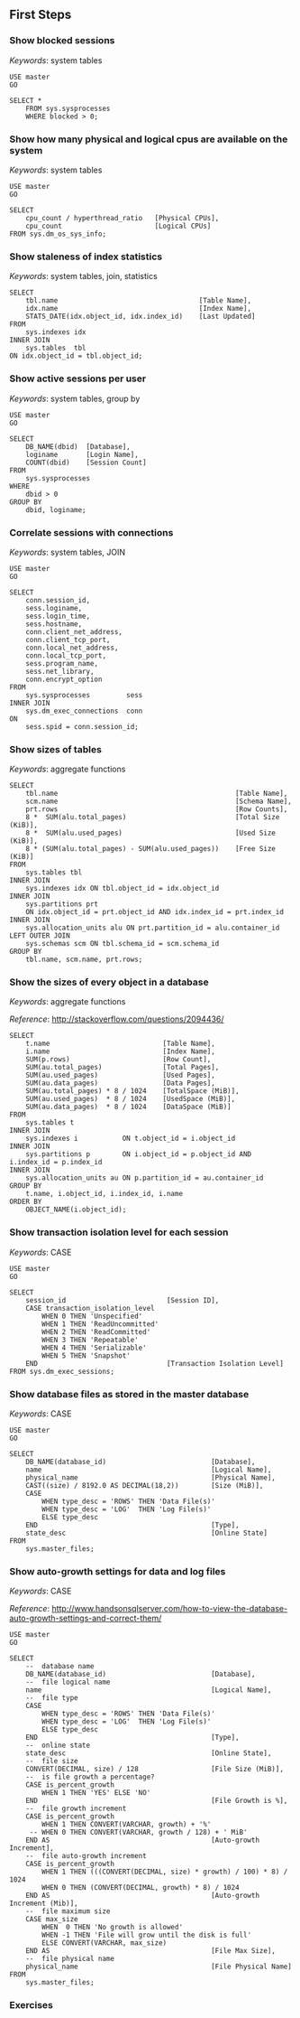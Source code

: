 ## First Steps

### Show blocked sessions

*Keywords*: system tables

    USE master
    GO

    SELECT *
        FROM sys.sysprocesses
        WHERE blocked > 0;


### Show how many physical and logical cpus are available on the system

*Keywords*: system tables

    USE master
    GO

    SELECT
        cpu_count / hyperthread_ratio   [Physical CPUs],
        cpu_count                       [Logical CPUs]
    FROM sys.dm_os_sys_info;


### Show staleness of index statistics

*Keywords*: system tables, join, statistics

    SELECT
        tbl.name                                   [Table Name],
        idx.name                                   [Index Name],
        STATS_DATE(idx.object_id, idx.index_id)    [Last Updated]
    FROM 
        sys.indexes idx
    INNER JOIN 
        sys.tables  tbl
    ON idx.object_id = tbl.object_id;


### Show active sessions per user

*Keywords*: system tables, group by

    USE master
    GO

    SELECT 
        DB_NAME(dbid)  [Database],
        loginame       [Login Name],
        COUNT(dbid)    [Session Count]
    FROM
        sys.sysprocesses
    WHERE 
        dbid > 0
    GROUP BY 
        dbid, loginame;


### Correlate sessions with connections

*Keywords*: system tables, JOIN

    USE master
    GO

    SELECT
        conn.session_id,
        sess.loginame,
        sess.login_time,
        sess.hostname,
        conn.client_net_address,
        conn.client_tcp_port,
        conn.local_net_address,
        conn.local_tcp_port,
        sess.program_name,
        sess.net_library,
        conn.encrypt_option
    FROM
        sys.sysprocesses         sess
    INNER JOIN
        sys.dm_exec_connections  conn
    ON
        sess.spid = conn.session_id;


### Show sizes of tables

*Keywords*: aggregate functions

    SELECT
        tbl.name                                            [Table Name],
        scm.name                                            [Schema Name],
        prt.rows                                            [Row Counts],
        8 *  SUM(alu.total_pages)                           [Total Size (KiB)],
        8 *  SUM(alu.used_pages)                            [Used Size (KiB)],
        8 * (SUM(alu.total_pages) - SUM(alu.used_pages))    [Free Size (KiB)]
    FROM
        sys.tables tbl
    INNER JOIN
        sys.indexes idx ON tbl.object_id = idx.object_id
    INNER JOIN
        sys.partitions prt
        ON idx.object_id = prt.object_id AND idx.index_id = prt.index_id
    INNER JOIN
        sys.allocation_units alu ON prt.partition_id = alu.container_id
    LEFT OUTER JOIN
        sys.schemas scm ON tbl.schema_id = scm.schema_id
    GROUP BY
        tbl.name, scm.name, prt.rows;


### Show the sizes of every object in a database

*Keywords*: aggregate functions

*Reference*: http://stackoverflow.com/questions/2094436/


    SELECT
        t.name                            [Table Name],
        i.name                            [Index Name],
        SUM(p.rows)                       [Row Count],
        SUM(au.total_pages)               [Total Pages], 
        SUM(au.used_pages)                [Used Pages], 
        SUM(au.data_pages)                [Data Pages],
        SUM(au.total_pages) * 8 / 1024    [TotalSpace (MiB)], 
        SUM(au.used_pages)  * 8 / 1024    [UsedSpace (MiB)], 
        SUM(au.data_pages)  * 8 / 1024    [DataSpace (MiB)]
    FROM 
        sys.tables t
    INNER JOIN      
        sys.indexes i           ON t.object_id = i.object_id
    INNER JOIN 
        sys.partitions p        ON i.object_id = p.object_id AND i.index_id = p.index_id
    INNER JOIN 
        sys.allocation_units au ON p.partition_id = au.container_id
    GROUP BY 
        t.name, i.object_id, i.index_id, i.name 
    ORDER BY 
        OBJECT_NAME(i.object_id);


### Show transaction isolation level for each session

*Keywords*: CASE

    USE master
    GO

    SELECT
        session_id                         [Session ID],
        CASE transaction_isolation_level
            WHEN 0 THEN 'Unspecified'
            WHEN 1 THEN 'ReadUncommitted'
            WHEN 2 THEN 'ReadCommitted'
            WHEN 3 THEN 'Repeatable'
            WHEN 4 THEN 'Serializable'
            WHEN 5 THEN 'Snapshot'
        END                                [Transaction Isolation Level]
    FROM sys.dm_exec_sessions;


### Show database files as stored in the master database

*Keywords*: CASE

    USE master
    GO

    SELECT
        DB_NAME(database_id)                          [Database],
        name                                          [Logical Name],
        physical_name                                 [Physical Name],
        CAST((size) / 8192.0 AS DECIMAL(18,2))        [Size (MiB)],
        CASE
            WHEN type_desc = 'ROWS' THEN 'Data File(s)'
            WHEN type_desc = 'LOG'  THEN 'Log File(s)'
            ELSE type_desc
        END                                           [Type],
        state_desc                                    [Online State]
    FROM
        sys.master_files;


### Show auto-growth settings for data and log files

*Keywords*: CASE

*Reference*: http://www.handsonsqlserver.com/how-to-view-the-database-auto-growth-settings-and-correct-them/

    USE master
    GO

    SELECT
        --  database name
        DB_NAME(database_id)                          [Database],
        --  file logical name
        name                                          [Logical Name],
        --  file type
        CASE
            WHEN type_desc = 'ROWS' THEN 'Data File(s)'
            WHEN type_desc = 'LOG'  THEN 'Log File(s)'
            ELSE type_desc
        END                                           [Type],
        --  online state
        state_desc                                    [Online State],
        --  file size
        CONVERT(DECIMAL, size) / 128                  [File Size (MiB)],
        --  is file growth a percentage?
        CASE is_percent_growth
            WHEN 1 THEN 'YES' ELSE 'NO'
        END                                           [File Growth is %],
        --  file growth increment
        CASE is_percent_growth
            WHEN 1 THEN CONVERT(VARCHAR, growth) + '%'
         -- WHEN 0 THEN CONVERT(VARCHAR, growth / 128) + ' MiB'
        END AS                                        [Auto-growth Increment],
        --  file auto-growth increment
        CASE is_percent_growth
            WHEN 1 THEN (((CONVERT(DECIMAL, size) * growth) / 100) * 8) / 1024
            WHEN 0 THEN (CONVERT(DECIMAL, growth) * 8) / 1024
        END AS                                        [Auto-growth Increment (Mib)],
        --  file maximum size
        CASE max_size
            WHEN  0 THEN 'No growth is allowed'
            WHEN -1 THEN 'File will grow until the disk is full'
            ELSE CONVERT(VARCHAR, max_size)
        END AS                                        [File Max Size],
        --  file physical name
        physical_name                                 [File Physical Name]
    FROM
        sys.master_files;


### Exercises


<!-- vim: set fenc=utf-8 spell spl=en ts=4 sw=4 et filetype=markdown : -->
